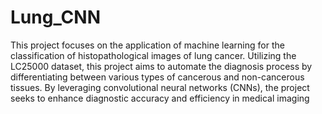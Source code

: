 # Lung_CNN

This project focuses on the application of machine learning for the classification of histopathological images of lung cancer. Utilizing the LC25000 dataset, this project aims to automate the diagnosis process by differentiating between various types of cancerous and non-cancerous tissues. By leveraging convolutional neural networks (CNNs), the project seeks to enhance diagnostic accuracy and efficiency in medical imaging
